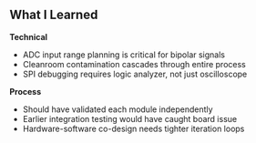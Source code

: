 ## What I Learned

**Technical**
- ADC input range planning is critical for bipolar signals
- Cleanroom contamination cascades through entire process
- SPI debugging requires logic analyzer, not just oscilloscope

**Process**
- Should have validated each module independently
- Earlier integration testing would have caught board issue
- Hardware-software co-design needs tighter iteration loops